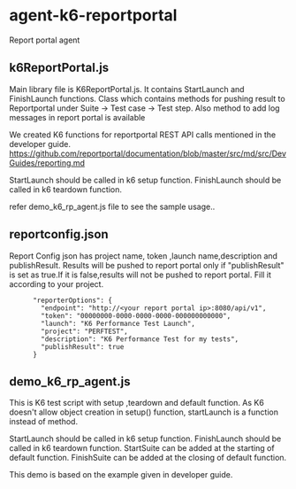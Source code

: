 # agent-k6-reportportal
Report portal agent

## k6ReportPortal.js 

Main library file is K6ReportPortal.js. It contains StartLaunch and FinishLaunch functions.
Class which contains methods for pushing result to Reportportal under Suite -> Test case -> Test step.
Also method to add log messages in report portal is available

We created K6 functions for reportportal REST API calls mentioned in the developer guide.
https://github.com/reportportal/documentation/blob/master/src/md/src/DevGuides/reporting.md

StartLaunch should be called in k6 setup function.
FinishLaunch should be called in k6 teardown function.

refer demo_k6_rp_agent.js file to see the sample usage..

## reportconfig.json 

Report Config json has project name, token ,launch name,description and publishResult.
Results will be pushed to report portal only if "publishResult" is set as true.If it is false,results will not be pushed to report portal.
Fill it according to your project.
```
      "reporterOptions": {
        "endpoint": "http://<your report portal ip>:8080/api/v1",
        "token": "00000000-0000-0000-0000-000000000000",
        "launch": "K6 Performance Test Launch",
        "project": "PERFTEST",
        "description": "K6 Performance Test for my tests",
        "publishResult": true
      }
```
## demo_k6_rp_agent.js

This is K6 test script with setup ,teardown and default function.
As K6 doesn't allow object creation in setup() function, startLaunch is a function instead of method.

StartLaunch should be called in k6 setup function. FinishLaunch should be called in k6 teardown function.
StartSuite can be added at the starting of default function.
FinishSuite can be added at the closing of default function.

This demo is based on the example given in developer guide.


